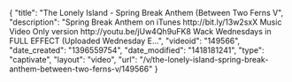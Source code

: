 {
    "title": "The Lonely Island - Spring Break Anthem (Between Two Ferns V",
    "description": "Spring Break Anthem on iTunes http:\/\/bit.ly\/13w2sxX Music Video Only version http:\/\/youtu.be\/jUw4Qh9uFK8 Wack Wednesdays in FULL EFFECT (Uploaded Wednesday E...",
    "videoid": "149566",
    "date_created": "1396559754",
    "date_modified": "1418181241",
    "type": "captivate",
    "layout": "video",
    "url": "\/v\/the-lonely-island-spring-break-anthem-between-two-ferns-v\/149566"
}